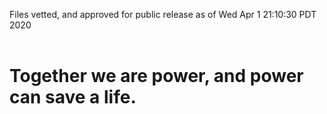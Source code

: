 Files vetted, and approved for public release as of Wed Apr  1 21:10:30 PDT 2020<br><br><h1>Together we are power, and power can save a life.</h1>
